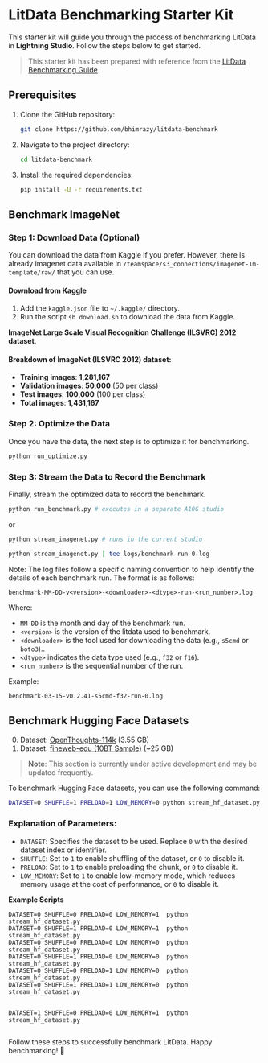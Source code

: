 # LitData Benchmarking Starter Kit

This starter kit will guide you through the process of benchmarking LitData in **Lightning Studio**. 
Follow the steps below to get started.
> This starter kit has been prepared with reference from the [LitData Benchmarking Guide](https://lightning.ai/lightning-ai/studios/benchmark-cloud-data-loading-libraries?view=org&section=featured).

## Prerequisites

1. Clone the GitHub repository:
    ```sh
    git clone https://github.com/bhimrazy/litdata-benchmark
    ```

2. Navigate to the project directory:
    ```sh
    cd litdata-benchmark
    ```

3. Install the required dependencies:
    ```sh
    pip install -U -r requirements.txt
    ```

## Benchmark ImageNet

### Step 1: Download Data (Optional)

You can download the data from Kaggle if you prefer. However, there is already imagenet data available in `/teamspace/s3_connections/imagenet-1m-template/raw/` that you can use.

#### Download from Kaggle
1. Add the `kaggle.json` file to `~/.kaggle/` directory.
3. Run the script `sh download.sh` to download the data from Kaggle.

**ImageNet Large Scale Visual Recognition Challenge (ILSVRC) 2012 dataset**.  

#### Breakdown of ImageNet (ILSVRC 2012) dataset:
- **Training images**: **1,281,167**
- **Validation images**: **50,000** (50 per class)
- **Test images**: **100,000** (100 per class)
- **Total images**: **1,431,167**


### Step 2: Optimize the Data

Once you have the data, the next step is to optimize it for benchmarking.
```sh
python run_optimize.py
```

### Step 3: Stream the Data to Record the Benchmark

Finally, stream the optimized data to record the benchmark.
```sh
python run_benchmark.py # executes in a separate A10G studio
```
or
```sh
python stream_imagenet.py # runs in the current studio

python stream_imagenet.py | tee logs/benchmark-run-0.log
```

Note: The log files follow a specific naming convention to help identify the details of each benchmark run. The format is as follows:

```
benchmark-MM-DD-v<version>-<downloader>-<dtype>-run-<run_number>.log
```

Where:
- `MM-DD` is the month and day of the benchmark run.
- `<version>` is the version of the litdata used to benchmark.
- `<downloader>` is the tool used for downloading the data (e.g., `s5cmd` or `boto3`)..
- `<dtype>` indicates the data type used (e.g., `f32` or `f16`).
- `<run_number>` is the sequential number of the run.

Example:
```
benchmark-03-15-v0.2.41-s5cmd-f32-run-0.log
````

## Benchmark Hugging Face Datasets
0. Dataset: [OpenThoughts-114k](https://huggingface.co/datasets/open-thoughts/OpenThoughts-114k) (3.55 GB)  
1. Dataset: [fineweb-edu (10BT Sample)](https://huggingface.co/datasets/HuggingFaceFW/fineweb-edu/tree/main/sample/10BT) (~25 GB)  

> **Note**: This section is currently under active development and may be updated frequently.

To benchmark Hugging Face datasets, you can use the following command:

```sh
DATASET=0 SHUFFLE=1 PRELOAD=1 LOW_MEMORY=0 python stream_hf_dataset.py
```

### Explanation of Parameters:
- `DATASET`: Specifies the dataset to be used. Replace `0` with the desired dataset index or identifier.
- `SHUFFLE`: Set to `1` to enable shuffling of the dataset, or `0` to disable it.
- `PRELOAD`: Set to `1` to enable preloading the chunk, or `0` to disable it.
- `LOW_MEMORY`: Set to `1` to enable low-memory mode, which reduces memory usage at the cost of performance, or `0` to disable it.

**Example Scripts**
``` 
DATASET=0 SHUFFLE=0 PRELOAD=0 LOW_MEMORY=1  python stream_hf_dataset.py 
DATASET=0 SHUFFLE=1 PRELOAD=0 LOW_MEMORY=1  python stream_hf_dataset.py 
DATASET=0 SHUFFLE=0 PRELOAD=0 LOW_MEMORY=0  python stream_hf_dataset.py
DATASET=0 SHUFFLE=1 PRELOAD=0 LOW_MEMORY=0  python stream_hf_dataset.py
DATASET=0 SHUFFLE=0 PRELOAD=1 LOW_MEMORY=0  python stream_hf_dataset.py
DATASET=0 SHUFFLE=1 PRELOAD=1 LOW_MEMORY=0  python stream_hf_dataset.py


DATASET=1 SHUFFLE=0 PRELOAD=0 LOW_MEMORY=1  python stream_hf_dataset.py 


```

Follow these steps to successfully benchmark LitData. Happy benchmarking! 🎉
